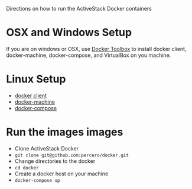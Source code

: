 Directions on how to run the ActiveStack Docker containers

# OSX and Windows Setup
 If you are on windows or OSX, use [Docker Toolbox](https://www.docker.com/toolbox) to install docker client, docker-machine, docker-compose, and VirtualBox on you machine.

# Linux Setup
 * [docker client](https://docs.docker.com/installation)
 * [docker-machine](https://docs.docker.com/machine/install-machine)
 * [docker-compose](https://docs.docker.com/compose/install)

# Run the images images
* Clone ActiveStack Docker
 * `git clone git@github.com:percero/docker.git`
* Change directories to the docker
 * `cd docker`
* Create a docker host on your machine
 * `docker-compose up`
